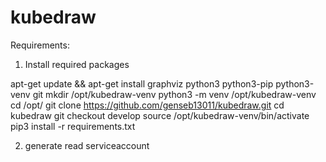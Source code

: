 # kubedraw

Requirements:

1) Install required packages

apt-get update && apt-get install graphviz python3 python3-pip python3-venv git
mkdir /opt/kubedraw-venv
python3 -m venv /opt/kubedraw-venv
cd /opt/
git clone https://github.com/genseb13011/kubedraw.git
cd kubedraw
git checkout develop
source /opt/kubedraw-venv/bin/activate
pip3 install -r requirements.txt


2) generate read serviceaccount